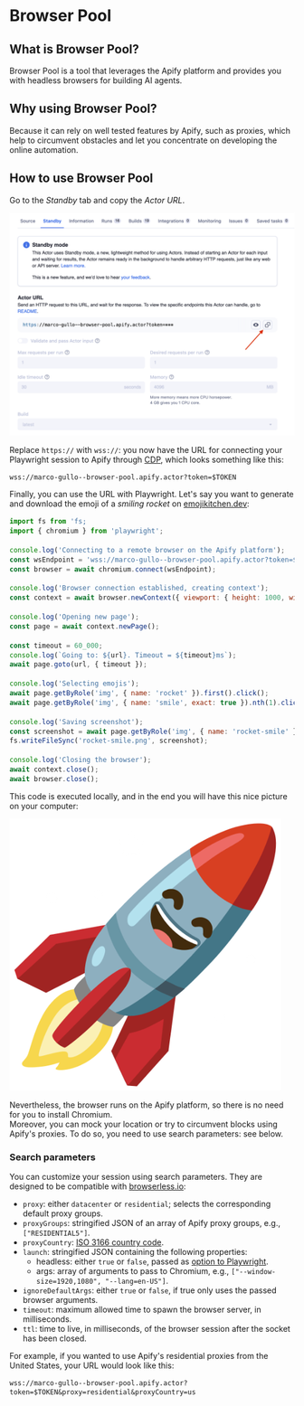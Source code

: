 # Browser Pool

## What is Browser Pool?

Browser Pool is a tool that leverages the Apify platform and provides you with headless browsers for building AI agents.

## Why using Browser Pool?

Because it can rely on well tested features by Apify, such as proxies, which help to circumvent obstacles and let you concentrate on developing the online automation.

## How to use Browser Pool

Go to the *Standby* tab and copy the *Actor URL*.

![Standby tab](./assets/standby-tab.png)

Replace `https://` with `wss://`: you now have the URL for connecting your Playwright session to Apify through [CDP](https://chromedevtools.github.io/devtools-protocol/), which looks something like this:

```
wss://marco-gullo--browser-pool.apify.actor?token=$TOKEN
```

Finally, you can use the URL with Playwright. Let's say you want to generate and download the emoji of a *smiling rocket* on [emojikitchen.dev](https://emojikitchen.dev/):

```js
import fs from 'fs;
import { chromium } from 'playwright';

console.log('Connecting to a remote browser on the Apify platform');
const wsEndpoint = 'wss://marco-gullo--browser-pool.apify.actor?token=$TOKEN&other_params...';
const browser = await chromium.connect(wsEndpoint);

console.log('Browser connection established, creating context');
const context = await browser.newContext({ viewport: { height: 1000, width: 1600 } });

console.log('Opening new page');
const page = await context.newPage();

const timeout = 60_000;
console.log(`Going to: ${url}. Timeout = ${timeout}ms`);
await page.goto(url, { timeout });

console.log('Selecting emojis');
await page.getByRole('img', { name: 'rocket' }).first().click();
await page.getByRole('img', { name: 'smile', exact: true }).nth(1).click();

console.log('Saving screenshot');
const screenshot = await page.getByRole('img', { name: 'rocket-smile' }).screenshot();
fs.writeFileSync('rocket-smile.png', screenshot);

console.log('Closing the browser');
await context.close();
await browser.close();
```

This code is executed locally, and in the end you will have this nice picture on your computer:

![Rocket Smile](./assets/rocket-smile.png)

Nevertheless, the browser runs on the Apify platform, so there is no need for you to install Chromium.\
Moreover, you can mock your location or try to circumvent blocks using Apify's proxies.
To do so, you need to use search parameters: see below.

### Search parameters

You can customize your session using search parameters.
They are designed to be compatible with [browserless.io](https://docs.browserless.io):

- `proxy`: either `datacenter` or `residential`; selects the corresponding default proxy groups.
- `proxyGroups`: stringified JSON of an array of Apify proxy groups, e.g., `["RESIDENTIAL5"]`.
- `proxyCountry`: [ISO 3166 country code](https://en.wikipedia.org/wiki/List_of_ISO_3166_country_codes#Current_ISO_3166_country_codes).
- `launch`: stringified JSON containing the following properties:
    - headless: either `true` or `false`, passed as [option to Playwright](https://playwright.dev/docs/api/class-testoptions#test-options-headless).
    - args: array of arguments to pass to Chromium, e.g., `["--window-size=1920,1080", "--lang=en-US"]`.
- `ignoreDefaultArgs`: either `true` or `false`, if true only uses the passed browser arguments.
- `timeout`: maximum allowed time to spawn the browser server, in milliseconds.
- `ttl`: time to live, in milliseconds, of the browser session after the socket has been closed.

For example, if you wanted to use Apify's residential proxies from the United States, your URL would look like this:

```
wss://marco-gullo--browser-pool.apify.actor?token=$TOKEN&proxy=residential&proxyCountry=us
```
